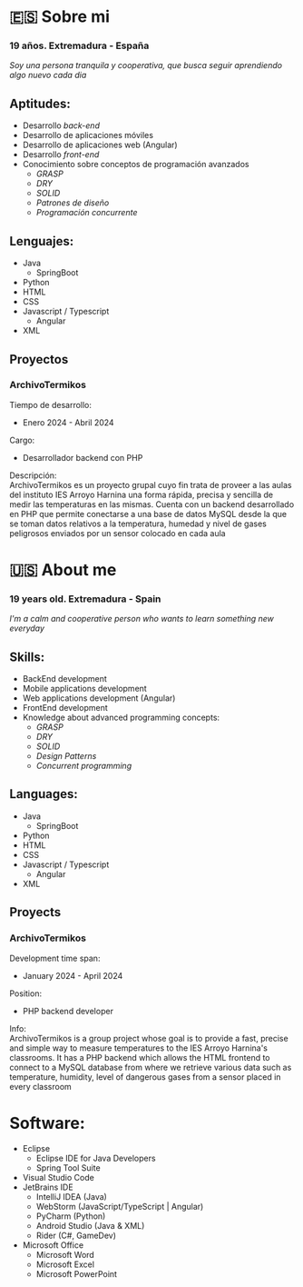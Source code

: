# 🇪🇸 Sobre mi

### 19 años. Extremadura - España
*Soy una persona tranquila y cooperativa, que busca seguir aprendiendo algo nuevo cada dia*

## Aptitudes:
- Desarrollo *back-end*
- Desarrollo de aplicaciones móviles
- Desarrollo de aplicaciones web (Angular)
- Desarrollo *front-end*
- Conocimiento sobre conceptos de programación avanzados
	- *GRASP*
	- *DRY*
	- *SOLID*
	- *Patrones de diseño*
	- *Programación concurrente*

## Lenguajes:
- Java
	- SpringBoot
- Python
- HTML
- CSS
- Javascript / Typescript
	- Angular
- XML

## Proyectos

### ArchivoTermikos

Tiempo de desarrollo: 
- Enero 2024 - Abril 2024
  
Cargo:
- Desarrollador backend con PHP
  
Descripción:  
ArchivoTermikos es un proyecto grupal cuyo fin trata de proveer a las aulas del instituto IES Arroyo Harnina una forma rápida, precisa y sencilla de medir las temperaturas en las 	  mismas. Cuenta con un backend desarrollado en PHP que permite conectarse a una base de datos MySQL desde la que se toman datos relativos a la temperatura, humedad y nivel de 	  gases peligrosos enviados por un sensor colocado en cada aula


# 🇺🇸 About me
### 19 years old. Extremadura - Spain
*I'm a calm and cooperative person who wants to learn something new everyday*

## Skills:
- BackEnd development
- Mobile applications development
- Web applications development (Angular)
- FrontEnd development
- Knowledge about advanced programming concepts:
	- *GRASP*
	- *DRY*
	- *SOLID*
	- *Design Patterns*
	- *Concurrent programming* 

## Languages:
- Java
	- SpringBoot
- Python
- HTML
- CSS
- Javascript / Typescript
	- Angular
- XML

## Proyects

### ArchivoTermikos

Development time span: 
- January 2024 - April 2024
  
Position:
- PHP backend developer
  
Info:  
ArchivoTermikos is a group project whose goal is to provide a fast, precise and simple way to measure temperatures to the IES Arroyo Harnina's classrooms. It has a PHP backend which allows the HTML frontend to connect to a MySQL database from where we retrieve various data such as temperature, humidity, level of dangerous gases from a sensor placed in every classroom

# Software:
- Eclipse
	- Eclipse IDE for Java Developers
	- Spring Tool Suite
- Visual Studio Code
- JetBrains IDE
	- IntelliJ IDEA (Java)
	- WebStorm (JavaScript/TypeScript | Angular)
	- PyCharm (Python)
	- Android Studio (Java & XML)
	- Rider (C#, GameDev)
- Microsoft Office
	- Microsoft Word
	- Microsoft Excel
	- Microsoft PowerPoint




